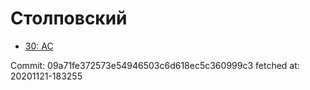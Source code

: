 # Столповский
- [30: AC](30.md)

Commit: 09a71fe372573e54946503c6d618ec5c360999c3
 fetched at: 20201121-183255
